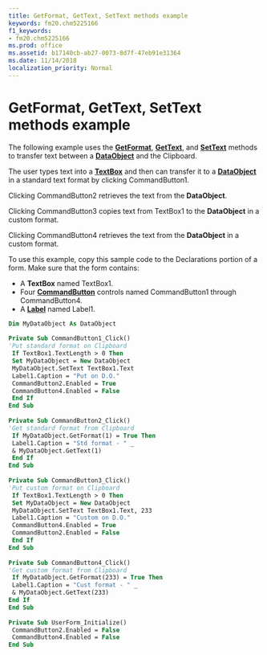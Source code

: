 ```yaml
---
title: GetFormat, GetText, SetText methods example
keywords: fm20.chm5225166
f1_keywords:
- fm20.chm5225166
ms.prod: office
ms.assetid: b17140cb-ab27-0073-8d7f-47eb91e31364
ms.date: 11/14/2018
localization_priority: Normal
---
```



# GetFormat, GetText, SetText methods example

The following example uses the **[GetFormat](getformat-method.md)**, **[GetText](gettext-method-microsoft-forms.md)**, and **[SetText](settext-method.md)** methods to transfer text between a **[DataObject](dataobject-object.md)** and the Clipboard.

The user types text into a **[TextBox](textbox-control.md)** and then can transfer it to a **[DataObject](dataobject-object.md)** in a standard text format by clicking CommandButton1. 

Clicking CommandButton2 retrieves the text from the **DataObject**. 

Clicking CommandButton3 copies text from TextBox1 to the **DataObject** in a custom format. 

Clicking CommandButton4 retrieves the text from the **DataObject** in a custom format.

To use this example, copy this sample code to the Declarations portion of a form. Make sure that the form contains:

- A **TextBox** named TextBox1.   
- Four **[CommandButton](commandbutton-control.md)** controls named CommandButton1 through CommandButton4.    
- A **[Label](label-control.md)** named Label1.
    

```vb
Dim MyDataObject As DataObject 
 
Private Sub CommandButton1_Click() 
'Put standard format on Clipboard 
 If TextBox1.TextLength > 0 Then 
 Set MyDataObject = New DataObject 
 MyDataObject.SetText TextBox1.Text 
 Label1.Caption = "Put on D.O." 
 CommandButton2.Enabled = True 
 CommandButton4.Enabled = False 
 End If 
End Sub 
 
Private Sub CommandButton2_Click() 
'Get standard format from Clipboard 
 If MyDataObject.GetFormat(1) = True Then 
 Label1.Caption = "Std format - " _ 
 & MyDataObject.GetText(1) 
 End If 
End Sub 
 
Private Sub CommandButton3_Click() 
'Put custom format on Clipboard 
 If TextBox1.TextLength > 0 Then 
 Set MyDataObject = New DataObject 
 MyDataObject.SetText TextBox1.Text, 233 
 Label1.Caption = "Custom on D.O." 
 CommandButton4.Enabled = True 
 CommandButton2.Enabled = False 
 End If 
End Sub 
 
Private Sub CommandButton4_Click() 
'Get custom format from Clipboard 
 If MyDataObject.GetFormat(233) = True Then 
 Label1.Caption = "Cust format - " _ 
 & MyDataObject.GetText(233) 
End If 
End Sub 
 
Private Sub UserForm_Initialize() 
 CommandButton2.Enabled = False 
 CommandButton4.Enabled = False 
End Sub
```


